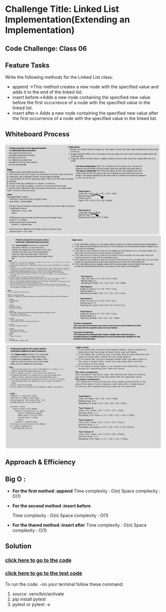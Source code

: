 # Challenge Title: Linked List Implementation(Extending an Implementation)
## Code Challenge: Class 06 
## Feature Tasks

Write the following methods for the Linked List class:
- append ->This method creates a new node with the specified value and adds it to the end of the linked list.
- insert before->Adds a new node containing the specified new value before the first occurrence of a node with the specified value in the linked list.
- insert after-> Adds a new node containing the specified new value after the first occurrence of a node with the specified value in the linked list.


## Whiteboard Process
![fun-append](fun-append.PNG)
![insert_before](insert-before-fun.PNG)
![insert_after](insert_after.PNG)
## Approach & Efficiency


## Big O :
- **For the first method :append** 
     Time complexity : O(n) Space complexity : O(1)

- **For the second method :insert before** 

     Time complexity : O(n) Space complexity : O(1)

- **For the thared method :insert after** 
     Time complexity : O(n) Space complexity : O(1)


## Solution
### [click here to go to the code](./LinkedList/LinkedList.py)
### [click here to go to the test code](./tests/test_ll.py)


To run the code:
-on your terminal follow these command:
1. source .venv/bin/activate
2. pip install pytest
3. pytest or pytest -s
